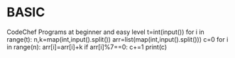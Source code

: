 # BASIC
CodeChef Programs at beginner and easy level
t=int(input())
for i in range(t):
    n,k=map(int,input().split())
    arr=list(map(int,input().split()))
    c=0
    for i in range(n):
        arr[i]=arr[i]+k 
        if arr[i]%7==0:
            c+=1
    print(c)
